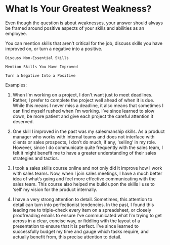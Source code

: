 # What Is Your Greatest Weakness?

Even though the question is about weaknesses, your answer should always be framed around positive aspects of your skills and abilities as an employee.

You can mention skills that aren't critical for the job, discuss skills you have improved on, or turn a negative into a positive. 

```
Discuss Non-Essential Skills

Mention Skills You Have Improved

Turn a Negative Into a Positive

```

Examples:

1. When I'm working on a project, I don't want just to meet deadlines. Rather, I prefer to complete the project well ahead of when it is due. While this means I never miss a deadline, it also means that sometimes I can find myself rushed when I’m working. I’ve since learned to slow down, be more patient and give each project the careful attention it deserved.

2. One skill I improved in the past was my salesmanship skills. As a product manager who works with internal teams and does not interface with clients or sales prospects, I don’t do much, if any, ‘selling’ in my role. However, since I do communicate quite frequently with the sales team, I felt it might benefit me to have a greater understanding of their sales strategies and tactics.

3. I took a sales skills course online and not only did it improve how I work with sales teams. Now, when I join sales meetings, I have a much better idea of what’s going and feel more effective communicating with the sales team. This course also helped me build upon the skills I use to ‘sell’ my vision for the product internally.

4. I have a very strong attention to detail. Sometimes, this attention to detail can turn into perfectionist tendencies. In the past, I found this leading me to triple-check every item on a spreadsheet, or closely proofreading emails to ensure I’ve communicated what I’m trying to get across in a clear, concise way, or fiddling with the layout of a presentation to ensure that it is perfect. I’ve since learned to successfully budget my time and gauge which tasks require, and actually benefit from, this precise attention to detail.

